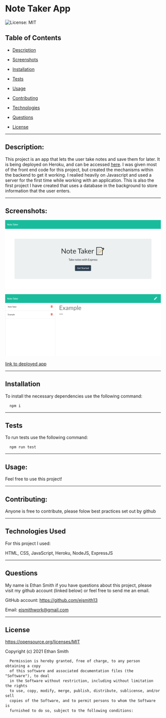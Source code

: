 # Note Taker App

  ![License: MIT](https://img.shields.io/badge/License-MIT-yellow.svg)

  ## Table of Contents

  * [Description](#description)

  * [Screenshots](#screenshots)

  * [Installation](#installation)

  * [Tests](#tests)

  * [Usage](#usage)
  * [Contributing](#contributing)

  * [Technologies](#technologies)

  * [Questions](#questions)

  * [License](#license)

  
--------------------------------------

  ## Description:


  This project is an app that lets the user take notes and save them for later. It is being deployed on Heroku, and can be accessed [here](https://secret-tor-49153.herokuapp.com/). I was given most of the front end code for this project, but created the mechanisms within the backend to get it working. I realied heavily on Javascript and used a server for the first time while working with an application. This is also the first project I have created that uses a database in the background to store information that the user enters.  

  
--------------------------------------

  ## Screenshots:

  ![screenshot of landing page](public/assets/images/screenshot_landing.png)

  ![screenshot of notes page](public/assets/images/screenshot_notes.png)

  [link to deployed app](https://secret-tor-49153.herokuapp.com/)


  

  
--------------------------------------

  ## Installation

  To install the necessary dependencies use the following command:
  
      npm i
  
  
--------------------------------------

  ## Tests

  To run tests use the following command:
  
      npm run test
  
  
--------------------------------------

  ## Usage:


  Feel free to use this project!


  
--------------------------------------

  ## Contributing:


  Anyone is free to contribute, please folow best practices set out by github


  
--------------------------------------

 
  ## Technologies Used
  For this project I used:


   HTML, CSS, JavaScript, Heroku, NodeJS, ExpressJS

  
  
--------------------------------------

  ## Questions

  My name is Ethan Smith if you have questions about this project, please visit my github account (linked below) or feel free to send me an email.

  GitHub account: https://github.com/ejsmith13

  Email: ejsmithwork@gmail.com

  
--------------------------------------

  ## License

  https://opensource.org/licenses/MIT

  Copyright (c) 2021 Ethan Smith

      Permission is hereby granted, free of charge, to any person obtaining a copy
      of this software and associated documentation files (the "Software"), to deal
      in the Software without restriction, including without limitation the rights
      to use, copy, modify, merge, publish, distribute, sublicense, and/or sell
      copies of the Software, and to permit persons to whom the Software is
      furnished to do so, subject to the following conditions:
      
